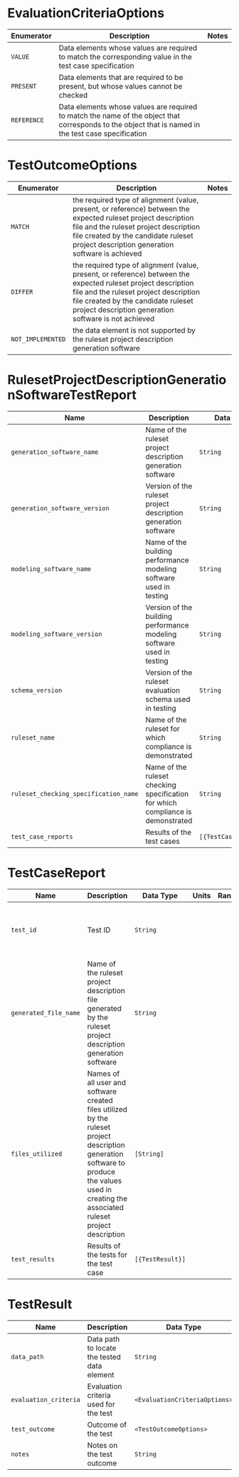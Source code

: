 # EvaluationCriteriaOptions
| Enumerator  |                                                                     Description                                                                     | Notes |
| ----------- | --------------------------------------------------------------------------------------------------------------------------------------------------- | ----- |
| `VALUE`     | Data elements whose values are required to match the corresponding value in the test case specification                                             |       |
| `PRESENT`   | Data elements that are required to be present, but whose values cannot be checked                                                                   |       |
| `REFERENCE` | Data elements whose values are required to match the name of the object that corresponds to the object that is named in the test case specification |       |

# TestOutcomeOptions
|    Enumerator     |                                                                                                                      Description                                                                                                                      | Notes |
| ----------------- | ----------------------------------------------------------------------------------------------------------------------------------------------------------------------------------------------------------------------------------------------------- | ----- |
| `MATCH`           | the required type of alignment (value, present, or reference) between the expected ruleset project description file and the ruleset project description file created by the candidate ruleset project description generation software is achieved     |       |
| `DIFFER`          | the required type of alignment (value, present, or reference) between the expected ruleset project description file and the ruleset project description file created by the candidate ruleset project description generation software is not achieved |       |
| `NOT_IMPLEMENTED` | the data element is not supported by the ruleset project description generation software                                                                                                                                                              |       |

# RulesetProjectDescriptionGenerationSoftwareTestReport
|                 Name                  |                                   Description                                   |      Data Type       | Units | Range | Req |                                  Notes                                  |
| ------------------------------------- | ------------------------------------------------------------------------------- | -------------------- | ----- | ----- | --- | ----------------------------------------------------------------------- |
| `generation_software_name`            | Name of the ruleset project description generation software                     | `String`             |       |       |     |                                                                         |
| `generation_software_version`         | Version of the ruleset project description generation software                  | `String`             |       |       |     | Version naming/numbering convention is not defined                      |
| `modeling_software_name`              | Name of the building performance modeling software used in testing              | `String`             |       |       |     |                                                                         |
| `modeling_software_version`           | Version of the building performance modeling software used in testing           | `String`             |       |       |     | Version naming/numbering convention as defined by the modeling software |
| `schema_version`                      | Version of the ruleset evaluation schema used in testing                        | `String`             |       |       |     | Version naming/numbering convention as defined by the schema            |
| `ruleset_name`                        | Name of the ruleset for which compliance is demonstrated                        | `String`             |       |       |     |                                                                         |
| `ruleset_checking_specification_name` | Name of the ruleset checking specification for which compliance is demonstrated | `String`             |       |       |     |                                                                         |
| `test_case_reports`                   | Results of the test cases                                                       | `[{TestCaseReport}]` |       |       |     |                                                                         |

# TestCaseReport
|         Name          |                                                                                          Description                                                                                           |    Data Type     | Units | Range | Req |                             Notes                              |
| --------------------- | ---------------------------------------------------------------------------------------------------------------------------------------------------------------------------------------------- | ---------------- | ----- | ----- | --- | -------------------------------------------------------------- |
| `test_id`             | Test ID                                                                                                                                                                                        | `String`         |       |       |     | ID corresponding to the ruleset checking specification test ID |
| `generated_file_name` | Name of the ruleset project description file generated by the ruleset project description generation software                                                                                  | `String`         |       |       |     |                                                                |
| `files_utilized`      | Names of all user and software created files utilized by the ruleset project description generation software to produce the values used in creating the associated ruleset project description | `[String]`       |       |       |     |                                                                |
| `test_results`        | Results of the tests for the test case                                                                                                                                                         | `[{TestResult}]` |       |       |     |                                                                |

# TestResult
|         Name          |                 Description                 |           Data Type           | Units | Range | Req | Notes |
| --------------------- | ------------------------------------------- | ----------------------------- | ----- | ----- | --- | ----- |
| `data_path`           | Data path to locate the tested data element | `String`                      |       |       |     |       |
| `evaluation_criteria` | Evaluation criteria used for the test       | `<EvaluationCriteriaOptions>` |       |       |     |       |
| `test_outcome`        | Outcome of the test                         | `<TestOutcomeOptions>`        |       |       |     |       |
| `notes`               | Notes on the test outcome                   | `String`                      |       |       |     |       |

